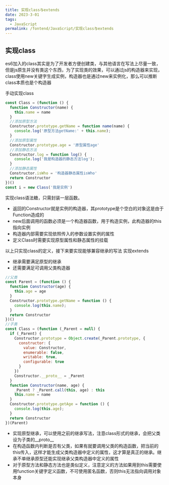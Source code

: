 ```yaml
---
title: 实现class与extends  
date: 2023-3-01
tags:
  - JavaScript
permalink: /fontend/JavaScript/实现class与extends
---
```


## 实现class
>
es6加入的class其实是为了开发者方便创建类，与其他语言在写法上尽量一致，但是js原生并没有类这个东西，为了实现类的效果，可以通过js的构造器来实现，class使用new关键字生成实例，构造器也是通过new来实例化，那么可以推断class本质也是个构造器
>
手动实现class
```js
const Class = (function () {
  function Constructor(name) {
    this.name = name
  }
  //添加原型方法
  Constructor.prototype.getName = function name(name) {
    console.log('原型方法getName:' + this.name);
  }
  //添加原型属性
  Constructor.prototype.age = '原型属性age'
  //添加静态方法
  Constructor.log = function log() {
    console.log('我是构造器的静态方法log');
  }
  //添加静态属性
  Constructor.isWho = '构造器静态属性isWho'
  return Constructor
})()
const i = new Class('我是实例')
```
实现class语法糖，只需封装一层函数。

- 返回的Constructor就是实例的构造器，其prototype是个空白的对象这是由于Function造成的
- new后面调用的函数必须是一个构造器函数，用于构造实例，此构造器的this指向实例
- 构造器内部需要实现依照传入的参数设置实例的属性
- 定义Class时需要实现原型属性和静态属性的挂载

以上只实现class的定义，接下来要实现能够兼容继承的写法
实现extends

- 继承需要满足原型的继承
- 还需要满足可调用父类构造器
```js
//父类
const Parent = (function () {
  function Constructor(age) {
    this.age = age
  }
  Constructor.prototype.getName = function () {
    console.log(this.name);
  }
  return Constructor
})()
//子类
const Class = (function (_Parent = null) {
  if (_Parent) {
    Constructor.prototype = Object.create(_Parent.prototype, {
      constructor: {
        value: Constructor,
        enumerable: false,
        writable: true,
        configurable: true
      }
    })
    Constructor.__proto__ = _Parent
  }
  function Constructor(name, age) {
    _Parent ? _Parent.call(this, age) : this
    this.name = name
  }
  Constructor.prototype.getAge = function () {
    console.log(this.age);
  }
  return Constructor
})(Parent)
```
- 实现原型继承，可以使用之前的继承写法，注意class形式的继承，会把父类设为子类的__proto__
- 在构造函数内判断是否有父类，如果有就要调用父类的构造函数，把当前的this传入，这样才能生成父类构造器中定义的属性，这才算是真正的继承。继承不单继承原型还能实现继承父类构造器中定义的属性
- 对于原型方法和静态方法也是类似定义，注意定义的方法如果用到this需要使用function关键字定义函数，不可使用匿名函数，否则this无法指向调用对象本身
